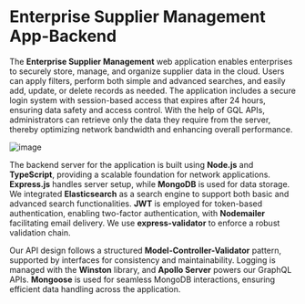 # Enterprise Supplier Management App-Backend

The **Enterprise Supplier Management** web application enables enterprises to securely store, manage, and organize supplier data in the cloud. Users can apply filters, perform both simple and advanced searches, and easily add, update, or delete records as needed. The application includes a secure login system with session-based access that expires after 24 hours, ensuring data safety and access control. With the help of GQL APIs, administrators can retrieve only the data they require from the server, thereby optimizing network bandwidth and enhancing overall performance.

![image](https://github.com/user-attachments/assets/b6aca9e2-cd00-4560-a1fd-a409dbb52939)

The backend server for the application is built using **Node.js** and **TypeScript**, providing a scalable foundation for network applications. **Express.js** handles server setup, while **MongoDB** is used for data storage. We integrated **Elasticsearch** as a search engine to support both basic and advanced search functionalities. **JWT** is employed for token-based authentication, enabling two-factor authentication, with **Nodemailer** facilitating email delivery. We use **express-validator** to enforce a robust validation chain.

Our API design follows a structured **Model-Controller-Validator** pattern, supported by interfaces for consistency and maintainability. Logging is managed with the **Winston** library, and **Apollo Server** powers our GraphQL APIs. **Mongoose** is used for seamless MongoDB interactions, ensuring efficient data handling across the application.
